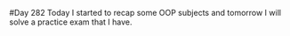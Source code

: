 #Day 282
Today I started to recap some OOP subjects and tomorrow I will solve a practice exam that I have.